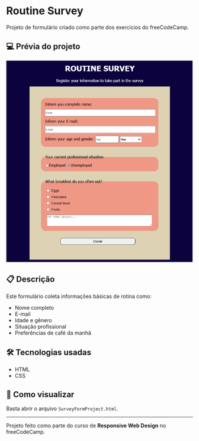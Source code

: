 
# Routine Survey

Projeto de formulário criado como parte dos exercícios do freeCodeCamp.

## 💻 Prévia do projeto

![Screenshot do formulário](PicWebPage.png)

## 📋 Descrição

Este formulário coleta informações básicas de rotina como:
- Nome completo
- E-mail
- Idade e gênero
- Situação profissional
- Preferências de café da manhã

## 🛠️ Tecnologias usadas

- HTML
- CSS

## 📁 Como visualizar

Basta abrir o arquivo `SurveyFormProject.html`.

---

Projeto feito como parte do curso de **Responsive Web Design** no freeCodeCamp.

